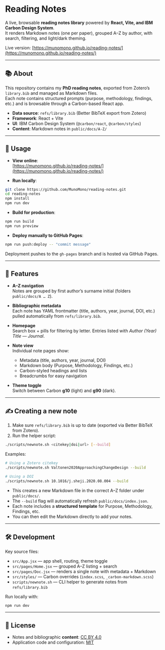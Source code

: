 # Reading Notes

A live, browsable **reading notes library** powered by **React, Vite, and IBM Carbon Design System**.  
It renders Markdown notes (one per paper), grouped A–Z by author, with search, filtering, and light/dark theming.

Live version: [https://munomono.github.io/reading-notes/](https://munomono.github.io/reading-notes/)

---

## 📚 About

This repository contains my **PhD reading notes**, exported from Zotero’s `library.bib` and managed as Markdown files.  
Each note contains structured prompts (purpose, methodology, findings, etc.) and is browsable through a Carbon-based React app.

- **Data source**: `refs/library.bib` (Better BibTeX export from Zotero)  
- **Framework**: React + Vite  
- **UI**: IBM Carbon Design System (`@carbon/react`, `@carbon/styles`)  
- **Content**: Markdown notes in `public/docs/A-Z/`  

---

## 🚀 Usage

- **View online**:  
  [https://munomono.github.io/reading-notes/](https://munomono.github.io/reading-notes/)

- **Run locally**:

```bash
git clone https://github.com/MunoMono/reading-notes.git
cd reading-notes
npm install
npm run dev
```

- **Build for production**:

```bash
npm run build
npm run preview
```

- **Deploy manually to GitHub Pages**:

```bash
npm run push:deploy -- "commit message"
```

Deployment pushes to the `gh-pages` branch and is hosted via GitHub Pages.

---

## 🧩 Features

- **A–Z navigation**  
  Notes are grouped by first author’s surname initial (folders `public/docs/A … Z`).

- **Bibliographic metadata**  
  Each note has YAML frontmatter (title, authors, year, journal, DOI, etc.) pulled automatically from `refs/library.bib`.

- **Homepage**  
  Search box + pills for filtering by letter. Entries listed with *Author (Year) Title — Journal*.

- **Note view**  
  Individual note pages show:
  - Metadata (title, authors, year, journal, DOI)
  - Markdown body (Purpose, Methodology, Findings, etc.)
  - Carbon-styled headings and lists
  - Breadcrumbs for easy navigation

- **Theme toggle**  
  Switch between Carbon **g10** (light) and **g90** (dark).

---

## ✍️ Creating a new note

1. Make sure `refs/library.bib` is up to date (exported via Better BibTeX from Zotero).  
2. Run the helper script:

```bash
./scripts/newnote.sh <citekey|doi|url> [--build]
```

Examples:

```bash
# Using a Zotero citekey
./scripts/newnote.sh Valtonen2020ApproachingChangeDesign --build

# Using a DOI
./scripts/newnote.sh 10.1016/j.sheji.2020.08.004 --build
```

- This creates a new Markdown file in the correct A–Z folder under `public/docs/`.  
- The `--build` flag will automatically refresh `public/docs/index.json`.  
- Each note includes a **structured template** for Purpose, Methodology, Findings, etc.  
- You can then edit the Markdown directly to add your notes.

---

## 🛠 Development

Key source files:

- `src/App.jsx` — app shell, routing, theme toggle  
- `src/pages/Home.jsx` — grouped A–Z listing + search  
- `src/pages/Doc.jsx` — renders a single note with metadata + Markdown  
- `src/styles/` — Carbon overrides (`index.scss`, `_carbon-markdown.scss`)  
- `scripts/newnote.sh` — CLI helper to generate notes from `refs/library.bib`  

Run locally with:

```bash
npm run dev
```

---

## 🔖 License

- Notes and bibliographic **content**: [CC BY 4.0](./LICENSE-CC-BY-4.0.txt)  
- Application code and configuration: [MIT](./LICENSE)
